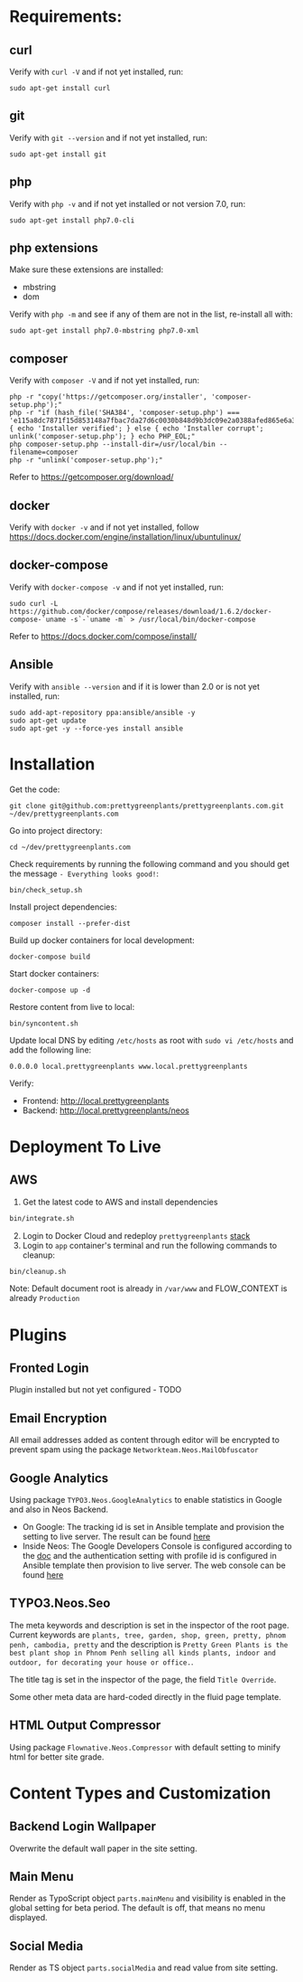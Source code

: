 Requirements:
=============

curl
----

Verify with `curl -V` and if not yet installed, run:

	sudo apt-get install curl

git
---

Verify with `git --version` and if not yet installed, run:

	sudo apt-get install git

php
---

Verify with `php -v` and if not yet installed or not version 7.0, run:

	sudo apt-get install php7.0-cli

php extensions
--------------

Make sure these extensions are installed:

- mbstring
- dom

Verify with `php -m` and see if any of them are not in the list, re-install all with:

	sudo apt-get install php7.0-mbstring php7.0-xml

composer
--------

Verify with `composer -V` and if not yet installed, run:

	php -r "copy('https://getcomposer.org/installer', 'composer-setup.php');"
	php -r "if (hash_file('SHA384', 'composer-setup.php') === 'e115a8dc7871f15d853148a7fbac7da27d6c0030b848d9b3dc09e2a0388afed865e6a3d6b3c0fad45c48e2b5fc1196ae') { echo 'Installer verified'; } else { echo 'Installer corrupt'; unlink('composer-setup.php'); } echo PHP_EOL;"
	php composer-setup.php --install-dir=/usr/local/bin --filename=composer
	php -r "unlink('composer-setup.php');"

Refer to <https://getcomposer.org/download/>

docker
------

Verify with `docker -v` and if not yet installed, follow <https://docs.docker.com/engine/installation/linux/ubuntulinux/>

docker-compose
--------------

Verify with `docker-compose -v` and if not yet installed, run:

	sudo curl -L https://github.com/docker/compose/releases/download/1.6.2/docker-compose-`uname -s`-`uname -m` > /usr/local/bin/docker-compose

Refer to <https://docs.docker.com/compose/install/>

Ansible
-------

Verify with `ansible --version` and if it is lower than 2.0 or is not yet installed, run:

	sudo add-apt-repository ppa:ansible/ansible -y
	sudo apt-get update
	sudo apt-get -y --force-yes install ansible

Installation
============

Get the code:

	git clone git@github.com:prettygreenplants/prettygreenplants.com.git ~/dev/prettygreenplants.com

Go into project directory:

	cd ~/dev/prettygreenplants.com

Check requirements by running the following command and you should get the message `- Everything looks good!`:

	bin/check_setup.sh

Install project dependencies:

	composer install --prefer-dist

Build up docker containers for local development:

	docker-compose build

Start docker containers:

	docker-compose up -d

Restore content from live to local:

	bin/syncontent.sh

Update local DNS by editing `/etc/hosts` as root with `sudo vi /etc/hosts` and add the following line:

	0.0.0.0 local.prettygreenplants www.local.prettygreenplants

Verify:

- Frontend: <http://local.prettygreenplants>
- Backend: <http://local.prettygreenplants/neos>

Deployment To Live
==================

AWS
---

1. Get the latest code to AWS and install dependencies

```bash
bin/integrate.sh
```

2. Login to Docker Cloud and redeploy `prettygreenplants` [stack](https://cloud.docker.com/app/visay/stack/d37c9307-90f9-433a-afa7-60cf03795168/general)
3. Login to `app` container's terminal and run the following commands to cleanup:

```bash
bin/cleanup.sh
```

Note: Default document root is already in `/var/www` and FLOW_CONTEXT is already `Production`

Plugins
=======

Fronted Login
-------------

Plugin installed but not yet configured - TODO

Email Encryption
----------------

All email addresses added as content through editor will be encrypted to prevent spam using the package
`Networkteam.Neos.MailObfuscator`

Google Analytics
----------------

Using package `TYPO3.Neos.GoogleAnalytics` to enable statistics in Google and also in Neos Backend.

- On Google: The tracking id is set in Ansible template and provision the setting to live server. The result can be
found [here](https://analytics.google.com/analytics/web/#report/defaultid/a42523446w121589281p127214097/)
- Inside Neos: The Google Developers Console is configured according to the [doc](http://neos-google-analytics-integration.readthedocs.io/en/stable/)
and the authentication setting with profile id is configured in Ansible template then provision to live server.
The web console can be found [here](https://console.developers.google.com/apis/credentials?project=pretty-green-plants)

TYPO3.Neos.Seo
--------------

The meta keywords and description is set in the inspector of the root page. Current keywords are `plants, tree, garden,
shop, green, pretty, phnom penh, cambodia, pretty` and the description is `Pretty Green Plants is the best plant shop in
Phnom Penh selling all kinds plants, indoor and outdoor, for decorating your house or office.`.

The title tag is set in the inspector of the page, the field `Title Override`.

Some other meta data are hard-coded directly in the fluid page template.

HTML Output Compressor
----------------------

Using package `Flownative.Neos.Compressor` with default setting to minify html for better site grade.

Content Types and Customization
===============================

Backend Login Wallpaper
-----------------------

Overwrite the default wall paper in the site setting.

Main Menu
---------

Render as TypoScript object `parts.mainMenu` and visibility is enabled in the global setting for beta period.
The default is off, that means no menu displayed.

Social Media
------------

Render as TS object `parts.socialMedia` and read value from site setting.
